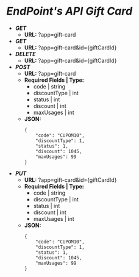 # *EndPoint's API Gift Card*
- ***GET***
    - **URL:** ?app=gift-card
- ***GET***
    - **URL:** ?app=gift-card&id={giftCardId}
- ***DELETE***
    - **URL:** ?app=gift-card&id={giftCardId}
- ***POST***
    - **URL:** ?app=gift-card
    - **Required Fields | Type:**
        - code | string
        - discountType | int
        - status | int
        - discount | int
        - maxUsages | int
    - **JSON:**
        ````
        {
            "code": "CUPOM10",
            "discountType": 1,
            "status": 1,
            "discount": 1045,
            "maxUsages": 99
        }
        ````
- ***PUT***
    - **URL:** ?app=gift-card&id={giftCardId}
    - **Required Fields | Type:**
        - code | string
        - discountType | int
        - status | int
        - discount | int
        - maxUsages | int
    - **JSON:**
        ````
        {
            "code": "CUPOM10",
            "discountType": 1,
            "status": 1,
            "discount": 1045,
            "maxUsages": 99
        }
        ````